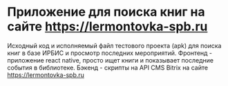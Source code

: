 # Приложение для поиска книг на сайте https://lermontovka-spb.ru 
Исходный код и исполняемый файл тестового проекта (apk) для поиска книг в базе ИРБИС и просмотр последних мероприятий.
Фронтенд - приложение react native, просто ищет книги и показывает последние события в библиотеке.
Бэкенд - скрипты на API CMS Bitrix на сайте https://lermontovka-spb.ru
